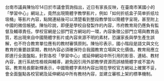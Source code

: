台南市議員陳怡珍14日於市議會質詢指出，近日有家長反映，在臺南市某國小的「學習中心」網站上，竟然出現簡體字教學影片，例如「如何折纸盒子简单折纸垃圾桶」等影片內容，點開連結後可以清楚看到整段教學皆以簡體字呈現，甚至附上中國的微信帳號。陳怡珍說，即便是學校自發製作的內容，市府教育局仍應負有監督及輔導責任。學校官網是公部門官方網站的一環，內容象徵公部門立場與教育品質，若出現來自中國簡體字影片或內容來源不明的素材，恐讓家長與學生產生誤解，也不符合教育單位應有的教材審慎原則。陳怡珍表示，國小階段是語文與文化教育的重要啟蒙期，教材內容必須確保符合我國教育立場與文化價值。教育局應立即進行全面盤點，針對各校「學習中心」或延伸網站中所引用的影音、連結、教材內容，進行系統性檢視與輔導，避免因引用外部教學資源而誤植簡體字或不當內容。教育局長鄭新輝表示，中國簡體字素材內容出現在學校官方網站上確實不妥，會全面盤點各校官網及延伸網站中所有教材內容，並建立審核上架的標準機制。